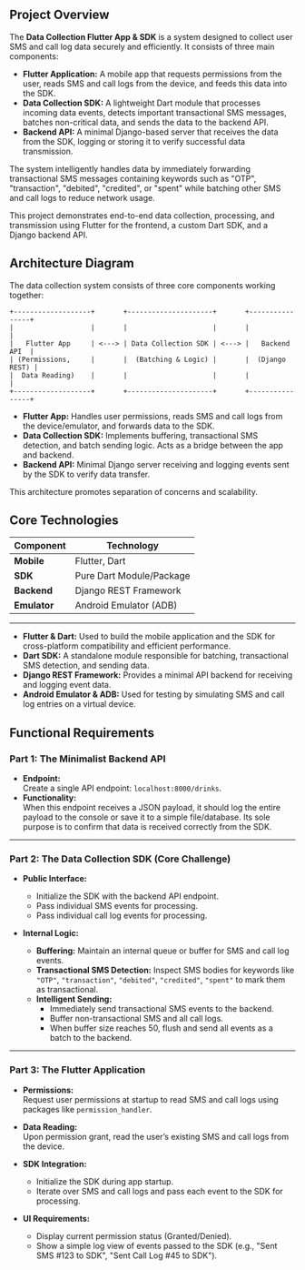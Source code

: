 ## Project Overview

The **Data Collection Flutter App & SDK** is a system designed to collect user SMS and call log data securely and efficiently. It consists of three main components:

- **Flutter Application:** A mobile app that requests permissions from the user, reads SMS and call logs from the device, and feeds this data into the SDK.
- **Data Collection SDK:** A lightweight Dart module that processes incoming data events, detects important transactional SMS messages, batches non-critical data, and sends the data to the backend API.
- **Backend API:** A minimal Django-based server that receives the data from the SDK, logging or storing it to verify successful data transmission.

The system intelligently handles data by immediately forwarding transactional SMS messages containing keywords such as "OTP", "transaction", "debited", "credited", or "spent" while batching other SMS and call logs to reduce network usage.

This project demonstrates end-to-end data collection, processing, and transmission using Flutter for the frontend, a custom Dart SDK, and a Django backend API.



## Architecture Diagram

The data collection system consists of three core components working together:

    +-------------------+       +---------------------+       +----------------+
    |                   |       |                     |       |                |
    |   Flutter App     | <---> | Data Collection SDK | <---> |   Backend API  |
    | (Permissions,     |       |  (Batching & Logic) |       |  (Django REST) |
    |  Data Reading)    |       |                     |       |                |
    +-------------------+       +---------------------+       +----------------+

- **Flutter App:** Handles user permissions, reads SMS and call logs from the device/emulator, and forwards data to the SDK.
- **Data Collection SDK:** Implements buffering, transactional SMS detection, and batch sending logic. Acts as a bridge between the app and backend.
- **Backend API:** Minimal Django server receiving and logging events sent by the SDK to verify data transfer.

This architecture promotes separation of concerns and scalability.

## Core Technologies

| Component     | Technology               |
|---------------|--------------------------|
| **Mobile**    | Flutter, Dart            |
| **SDK**       | Pure Dart Module/Package |
| **Backend**   | Django REST Framework    |
| **Emulator**  | Android Emulator (ADB)   |

---

- **Flutter & Dart:** Used to build the mobile application and the SDK for cross-platform compatibility and efficient performance.
- **Dart SDK:** A standalone module responsible for batching, transactional SMS detection, and sending data.
- **Django REST Framework:** Provides a minimal API backend for receiving and logging event data.
- **Android Emulator & ADB:** Used for testing by simulating SMS and call log entries on a virtual device.


## Functional Requirements

### Part 1: The Minimalist Backend API
- **Endpoint:**  
  Create a single API endpoint: `localhost:8000/drinks`.
- **Functionality:**  
  When this endpoint receives a JSON payload, it should log the entire payload to the console or save it to a simple file/database. Its sole purpose is to confirm that data is received correctly from the SDK.

---

### Part 2: The Data Collection SDK (Core Challenge)
- **Public Interface:**  
  - Initialize the SDK with the backend API endpoint.  
  - Pass individual SMS events for processing.  
  - Pass individual call log events for processing.

- **Internal Logic:**  
  - **Buffering:** Maintain an internal queue or buffer for SMS and call log events.  
  - **Transactional SMS Detection:** Inspect SMS bodies for keywords like `"OTP"`, `"transaction"`, `"debited"`, `"credited"`, `"spent"` to mark them as transactional.  
  - **Intelligent Sending:**  
    - Immediately send transactional SMS events to the backend.  
    - Buffer non-transactional SMS and all call logs.  
    - When buffer size reaches 50, flush and send all events as a batch to the backend.

---

### Part 3: The Flutter Application
- **Permissions:**  
  Request user permissions at startup to read SMS and call logs using packages like `permission_handler`.

- **Data Reading:**  
  Upon permission grant, read the user’s existing SMS and call logs from the device.

- **SDK Integration:**  
  - Initialize the SDK during app startup.  
  - Iterate over SMS and call logs and pass each event to the SDK for processing.

- **UI Requirements:**  
  - Display current permission status (Granted/Denied).  
  - Show a simple log view of events passed to the SDK (e.g., "Sent SMS #123 to SDK", "Sent Call Log #45 to SDK").

